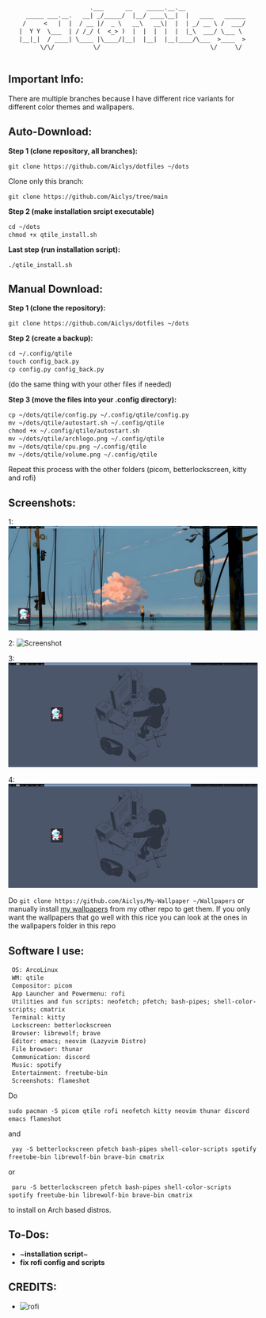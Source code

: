 
```
                       .___      __    _____.__.__                 
     _____ ___.__.   __| _/_____/  |__/ ____\__|  |   ____   ______
    /     <   |  |  / __ |/  _ \   __\   __\|  |  | _/ __ \ /  ___/
   |  Y Y  \___  | / /_/ (  <_> )  |  |  |  |  |  |_\  ___/ \___ \ 
   |__|_|  / ____| \____ |\____/|__|  |__|  |__|____/\___  >____  >
         \/\/           \/                               \/     \/ 
                                                                                                                  
```


## **Important Info:**
There are multiple branches because I have different rice variants for different color
themes and wallpapers.

## **Auto-Download:**

**Step 1 (clone repository, all branches):**
```
git clone https://github.com/Aiclys/dotfiles ~/dots
```
Clone only this branch:
```
git clone https://github.com/Aiclys/tree/main
```

**Step 2 (make installation srcipt executable)**
```
cd ~/dots
chmod +x qtile_install.sh
```
**Last step (run installation script):**
```
./qtile_install.sh
```

## **Manual Download:**

**Step 1 (clone the repository):**
```
git clone https://github.com/Aiclys/dotfiles ~/dots
```

**Step 2 (create a backup):**
```
cd ~/.config/qtile
touch config_back.py
cp config.py config_back.py
```
(do the same thing with your other files if needed)

**Step 3 (move the files into your .config directory):**
```
cp ~/dots/qtile/config.py ~/.config/qtile/config.py
mv ~/dots/qtile/autostart.sh ~/.config/qtile
chmod +x ~/.config/qtile/autostart.sh
mv ~/dots/qtile/archlogo.png ~/.config/qtile
mv ~/dots/qtile/cpu.png ~/.config/qtile
mv ~/dots/qtile/volume.png ~/.config/qtile  
```

Repeat this process with the other folders (picom, betterlockscreen, kitty and rofi)

## **Screenshots:**

1:
![Screenshot](https://github.com/Aiclys/dotfiles/blob/blue/bluescreen.png)

2:
![Screenshot](https://github.com/Aiclys/dotfiles/blob/blue/bluescreen2.png)

3:
![Screenshot](https://github.com/Aiclys/dotfiles/blob/blue/bluescreen3.png)

4:
![Screenshot](https://github.com/Aiclys/dotfiles/blob/blue/bluescreen3.png)


Do `git clone https://github.com/Aiclys/My-Wallpaper ~/Wallpapers` or manually install [my wallpapers](https://github.com/Aiclys/My-Wallpaper) from my other repo to get them. If you only want the wallpapers that go well with this rice you can look at the ones in the wallpapers folder in this repo

## **Software I use:**
```
 OS: ArcoLinux
 WM: qtile
 Compositor: picom
 App Launcher and Powermenu: rofi
 Utilities and fun scripts: neofetch; pfetch; bash-pipes; shell-color-scripts; cmatrix
 Terminal: kitty
 Lockscreen: betterlockscreen
 Browser: librewolf; brave
 Editor: emacs; neovim (Lazyvim Distro)
 File browser: thunar
 Communication: discord
 Music: spotify
 Entertainment: freetube-bin
 Screenshots: flameshot
```
Do
```
sudo pacman -S picom qtile rofi neofetch kitty neovim thunar discord emacs flameshot
```
and 
```
 yay -S betterlockscreen pfetch bash-pipes shell-color-scripts spotify freetube-bin librewolf-bin brave-bin cmatrix
```
 or
```
 paru -S betterlockscreen pfetch bash-pipes shell-color-scripts spotify freetube-bin librewolf-bin brave-bin cmatrix
```
to install on Arch based distros.


## **To-Dos:**
+ ~**installation script**~
+ **fix rofi config and scripts**


## **CREDITS:**
+ ![rofi](https://github.com/adi1090x/rofi)
